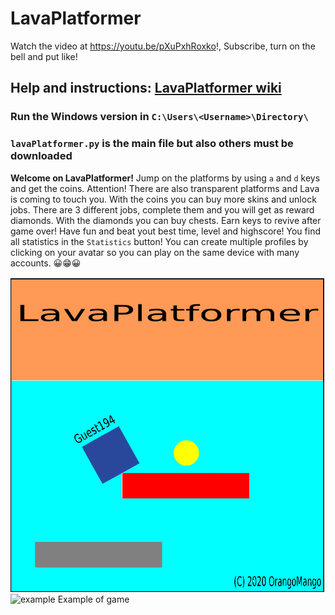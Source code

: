 # LavaPlatformer

Watch the video at https://youtu.be/pXuPxhRoxko!, Subscribe, turn on the bell and put like!

## Help and instructions: [LavaPlatformer wiki](https://github.com/OrangoMango/LavaPlatformer/wiki)

### Run the Windows version in `C:\Users\<Username>\Directory\`

### `lavaPlatformer.py` is the main file but also others must be downloaded<br>

**Welcome on LavaPlatformer!**
Jump on the platforms by using `a` and `d` keys and get the coins. Attention! There are also transparent platforms and Lava is coming to touch you. With the coins you can buy more skins and unlock jobs. There are 3 different jobs, complete them and you will get as reward diamonds. With the diamonds you can buy chests. Earn keys to revive after game over! Have fun and beat yout best time, level and highscore! You find all statistics in the `Statistics` button! You can create multiple profiles by clicking on your avatar so you can play on the same device with many accounts. 😀😁😀


![Image](Data/showupimage.gif) <br>
![example](https://user-images.githubusercontent.com/61402409/84525997-dab06f80-acdc-11ea-8e9e-70201fb354cd.jpg)
Example of game
